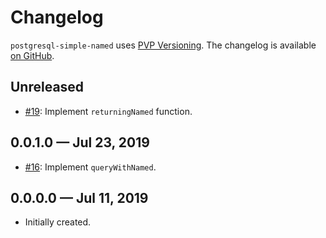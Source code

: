 # Changelog

`postgresql-simple-named` uses [PVP Versioning][1].
The changelog is available [on GitHub][2].

## Unreleased

* [#19](https://github.com/holmusk/postgresql-simple-named/issues/19):
  Implement `returningNamed` function.

## 0.0.1.0 — Jul 23, 2019

* [#16](https://github.com/holmusk/postgresql-simple-named/issues/16):
  Implement `queryWithNamed`.

## 0.0.0.0 — Jul 11, 2019

* Initially created.

[1]: https://pvp.haskell.org
[2]: https://github.com/Holmusk/postgresql-simple-named/releases
